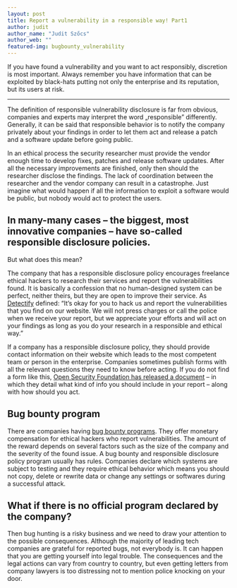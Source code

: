 ```yaml
---
layout: post
title: Report a vulnerability in a responsible way! Part1 
author: judit
author_name: "Judit Szőcs"
author_web: ""
featured-img: bugbounty_vulnerability 
---
```


If you have found a vulnerability and you want to act responsibly,  discretion is most important. Always remember you have information that can be exploited by black-hats putting not only the enterprise and its reputation, but its users at risk. 

<!--excerpt-->

----

The definition of responsible vulnerability disclosure  is far from obvious, companies and experts may interpret the word „responsible” differently. Generally, it can be said that responsible behavior is to notify the company privately about your findings in order to let them act and release a patch and a software update before going public. 

In an ethical process the security researcher must provide the vendor enough time to develop fixes, patches and release software updates. After all the necessary improvements are finished, only then should the researcher disclose the findings. The lack of coordination between the researcher and the vendor company can result in a catastrophe. Just imagine what would happen if all the information to exploit a software would be public, but nobody would act to protect the users. 

## In many-many cases – the biggest, most innovative companies – have so-called responsible disclosure policies. 

But what does this mean? 

The company that has a responsible disclosure policy encourages freelance ethical hackers to research their services and  report the vulnerabilities found. It is basically a confession that no human-designed system can be perfect, neither theirs, but they are open to improve their service. As [Detectify](https://blog.detectify.com/2018/02/27/guide-responsible-disclosure/) defined: “It’s okay for you to hack us and report the vulnerabilities that you find on our website. We will not press charges or call the police when we receive your report, but we appreciate your efforts and will act on your findings as long as you do your research in a responsible and ethical way.”

If a company has a responsible disclosure policy, they should provide contact information on their website which leads to the most competent team or person in the enterprise. Companies sometimes publish forms with all the relevant questions they need to know before acting. If you do not find a form like this, [Open Security Foundation has released a document](https://blog.osvdb.org/2013/01/15/researcher-security-advisory-writing-guidelines/) – in which they detail what kind of info you should include in your report – along with how should you act.

## Bug bounty program


There are companies having [bug bounty programs](https://www.bugcrowd.com/bug-bounty-list/). They offer monetary compensation for ethical hackers who report vulnerabilities. The amount of the reward depends on several factors such as the size of the company and the severity of the found issue.
A bug bounty and responsible disclosure policy program usually has rules. Companies declare which systems are subject to testing and they require ethical behavior which means you should not copy, delete or rewrite data or change any settings or softwares during a successful attack.

## What if there is no official program declared by the company?

Then bug hunting is a risky business and we need to draw your attention to the possible consequences. Although the majority of leading tech companies are grateful for reported bugs, not everybody is. It can happen that you are getting yourself into legal trouble. The consequences and the legal actions can vary from country to country, but even getting letters from company lawyers is too distressing not to mention police knocking on your door. 
